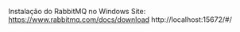 Instalação do RabbitMQ no Windows
Site: https://www.rabbitmq.com/docs/download
http://localhost:15672/#/
